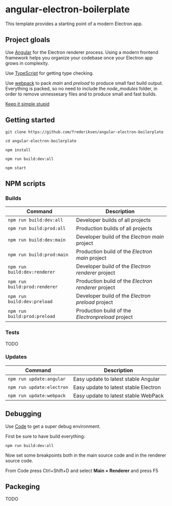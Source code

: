 # angular-electron-boilerplate

This template provides a starting point of a modern Electron app.

## Project gloals

Use [Angular](https://angular.io/) for the Electron renderer process. Using a modern frontend framework helps you organize your codebase once your Electron app grows in complexity.

Use [TypeScript](https://www.typescriptlang.org/) for getting type checking.

Use [webpack](https://webpack.js.org/) to pack *main* and *preload* to produce small fast build output. Everything is packed, so no need to include the *node_modules* folder, in order to remove unnessesary files and to produce small and fast builds.

[Keep it simple stupid](https://en.wikipedia.org/wiki/KISS_principle)

## Getting started

`git clone https://github.com/frederiksen/angular-electron-boilerplate`

`cd angular-electron-boilerplate`

`npm install`

`npm run build:dev:all`

`npm start`

## NPM scripts

### Builds

| Command | Description |
| --- | --- |
| `npm run build:dev:all` | Developer builds of all projects |
| `npm run build:prod:all` | Production builds of all projects |
| `npm run build:dev:main` | Developer build of the *Electron main* project |
| `npm run build:prod:main` | Production build of the *Electron main* project |
| `npm run build:dev:renderer` | Developer build of the *Electron renderer* project |
| `npm run build:prod:renderer` | Production build of the *Electron renderer* project |
| `npm run build:dev:preload` | Developer build of the *Electron preload* project |
| `npm run build:prod:preload` | Production build of the *Electronpreload* project |

### Tests

TODO

### Updates

| Command | Description |
| --- | --- |
| `npm run update:angular` | Easy update to latest stable Angular |
| `npm run update:electron` | Easy update to latest stable Electron |
| `npm run update:webpack` | Easy update to latest stable WebPack |

## Debugging

Use [Code](https://code.visualstudio.com/) to get a super debug environment.

First be sure to have build everything:

`npm run build:dev:all`

Now set some breakpoints both in the main source code and in the renderer source code.

From Code press Ctrl+Shift+D and select **Main + Renderer** and press F5

## Packeging

TODO
